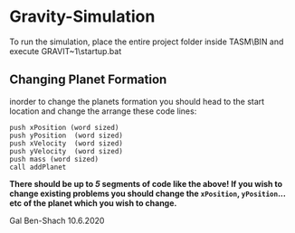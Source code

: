 # Gravity-Simulation
To run the simulation, place the entire project folder inside TASM\BIN and execute GRAVIT~1\startup.bat

## Changing Planet Formation
inorder to change the planets formation you should head to the start location and change the arrange these code lines:

```
push xPosition (word sized)
push yPosition  (word sized)
push xVelocity  (word sized)
push yVelocity  (word sized)
push mass (word sized)
call addPlanet
```

**There should be up to _5_ segments of code like the above! If you wish to change existing problems you should change the `xPosition`, `yPosition`... etc of the planet which you wish to change.**



Gal Ben-Shach 10.6.2020
